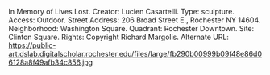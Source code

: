 In Memory of Lives Lost. Creator: Lucien Casartelli. Type: sculpture. Access: Outdoor. Street Address: 206 Broad Street E., Rochester NY 14604. Neighborhood: Washington Square. Quadrant: Rochester Downtown. Site: Clinton Square. Rights: Copyright Richard Margolis. Alternate URL: https://public-art.dslab.digitalscholar.rochester.edu/files/large/fb290b00999b09f48e86d06128a8f49afb34c856.jpg
